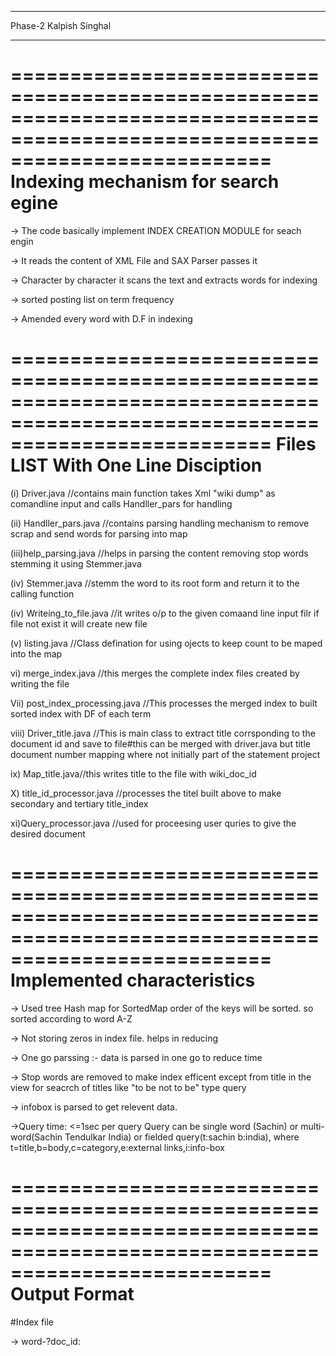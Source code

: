 ____________________________________________________________________________________________________________________________________________
Phase-2
Kalpish Singhal
____________________________________________________________________________________________________________________________________________
==============================================================================================================================
	           Indexing mechanism for search egine 
==============================================================================================================================

-> The code basically implement INDEX CREATION MODULE for seach engin 

-> It reads the content of XML File and SAX Parser passes it

-> Character by character it scans the text and extracts words for indexing

-> sorted posting list on term frequency

-> Amended every word with D.F in indexing 

==============================================================================================================================
	           Files LIST With One Line Disciption
==============================================================================================================================

(i)  Driver.java //contains main function takes Xml "wiki dump" as comandline input and calls Handller_pars for handling 

(ii) Handller_pars.java //contains parsing handling mechanism to remove scrap and send words for parsing into map

(iii)help_parsing.java //helps in parsing the content removing stop words stemming it using Stemmer.java

(iv) Stemmer.java //stemm the word to its root form and return it to the calling function 

(iv) Writeing_to_file.java //it writes o/p to the given comaand line input filr if file not exist it will create new file 

(v)  listing.java //Class defination for using ojects to keep count to be maped into the map 

vi) merge_index.java //this merges the complete index files created by writing the file

Vii) post_index_processing.java //This processes the merged index to built sorted index with DF of each term 

viii) Driver_title.java //This is main class to extract title corrsponding to the document id and save to file#this can be merged with 
driver.java but title document number mapping where not initially part of the statement project

ix) Map_title.java//this writes title to the file with wiki_doc_id

X) title_id_processor.java //processes the titel built above to make secondary and tertiary title_index

xi)Query_processor.java //used for proceesing user quries to give the  desired document 


==============================================================================================================================
	            Implemented characteristics
==============================================================================================================================


-> Used tree Hash map for SortedMap order of the keys will be sorted. so sorted according to word A-Z

-> Not storing zeros in index file. helps in reducing 

-> One go parssing :- data is parsed in one go to reduce time 

-> Stop words are removed to make index efficent except from title in the view for seacrch of titles like "to be not to be" type query 

-> infobox is parsed to get relevent data.

->Query time: <=1sec per query Query can be single word (Sachin) or multi-word(Sachin Tendulkar India) or fielded query(t:sachin b:india), 
where t=title,b=body,c=category,e:external links,i:info-box

==============================================================================================================================
	            Output Format
==============================================================================================================================



#Index file

-> word-<df>?doc_id:<title count>,<category count>,<infobox count>,<body count>,<external link count>;....;

eg:-ledzi-1?6256:,,,1,; it represnt ledzi is in document 6256 1 time in body .

#Query processor

a) enter the number of quarries you want to process:<eg:-2>

b) enter your query:<enter user query>

c) Time taken in Result Generation: ...milisec

# Assumption

	i) xml-wiki dump #present in parent directory of code directory


	
	ii) output folders should be present in parent directory


